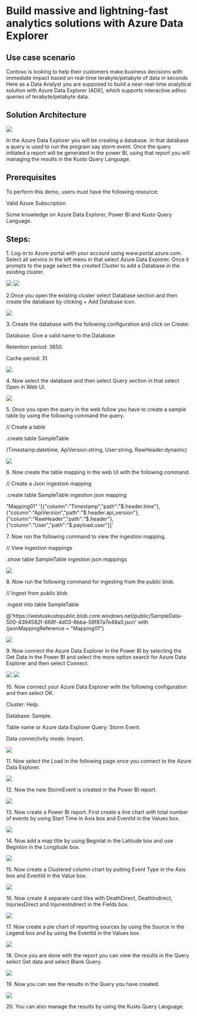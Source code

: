 <h1>Build massive and lightning-fast analytics solutions with Azure Data Explorer</h1>

<h2>Use case scenario </h2>
<p>Contoso is looking to help their customers make business decisions with immediate impact based on real-time terabyte/petabyte of data in seconds Here as a Data Analyst you are supposed to build a near-real-time analytical solution with Azure Data Explorer (ADX), which supports interactive adhoc queries of terabyte/petabyte data.</p>

<h2>Solution Architecture</h2>
<img src="https://codesizzlergit.blob.core.windows.net/ms-demo-1/1.PNG"/>
<p>In the Azure Data Explorer you will be creating a database. In that database a query is used to run the program say storm event. Once the query initiated a report will be generated in the power BI, using that report you will managing the results in the Kusto Query Language.</p>

<h2>Prerequisites</h2>
<p>To perform this demo, users must have the following resource:</p>
  <p>Valid Azure Subscription  </p>
  <p>Some knowledge on Azure Data Explorer, Power BI and Kusto Query Language.</p>

<h2>Steps:</h2>
<p>1. Log-in to Azure portal with your account using www.portal.azure.com. Select all service in the left menu in that select Azure Data Explorer. Once it prompts to the page select the created Cluster to add a Database in the existing cluster.</p>
<img src="https://codesizzlergit.blob.core.windows.net/ms-demo-1/2.png"/>
<img src="https://codesizzlergit.blob.core.windows.net/ms-demo-1/2.1.png"/>
<p>2.Once you open the existing cluster select Database section and then create the database by clicking + Add Database icon.</p>
<img src="https://codesizzlergit.blob.core.windows.net/ms-demo-1/3.png"/>
<p>3. Create the database with the following configuration and click on Create:</p>
  <p>Database: Give a valid name to the Database</p>
  <p>Retention period: 3650.</p>
  <p>Cache period: 31.</p>
<img src="https://codesizzlergit.blob.core.windows.net/ms-demo-1/4.png"/>
<p>4. Now select the database and then select Query section in that select Open in Web UI.</p>
<img src="https://codesizzlergit.blob.core.windows.net/ms-demo-1/5.png"/>
<p>5. Once you open the query in the web follow you have to create a sample table by using the following command the query.</p>
  <p>// Create a table</p>
  <p>.create table SampleTable</p>
  <p>(Timestamp:datetime, ApiVersion:string, User:string, RawHeader:dynamic)</p>
<img src="https://codesizzlergit.blob.core.windows.net/ms-demo-1/6.png"/>
<p>6. Now create the table mapping in the web UI with the following command.</p>
  <p>// Create a Json ingestion mapping</p>
  <p>.create table SampleTable ingestion json mapping</p>
  <p>"Mapping01" '[{"column":"Timestamp","path":"$.header.time"},{"column":"ApiVersion","path":"$.header.api_version"},{"column":"RawHeader","path":"$.header"},{"column":"User","path":"$.payload.user"}]'</p>
<p>7. Now run the following command to view the ingestion mapping.</p>
  <p>// View ingestion mappings</p>
  <p>.show table SampleTable ingestion json mappings </p>
<img src="https://codesizzlergit.blob.core.windows.net/ms-demo-1/7.png"/>
<p>8. Now run the following command for ingesting from the public blob.</p>
  <p>// Ingest from public blob</p>
  <p>.ingest into table SampleTable</p>
  <p>@'https://westuskustopublic.blob.core.windows.net/public/SampleData-500-4394582f-668f-4d03-8bba-58f87a7e48a0.json' with (jsonMappingReference = "Mapping01") </p>
<img src="https://codesizzlergit.blob.core.windows.net/ms-demo-1/8.png"/>
<p>9. Now connect the Azure Data Explorer in the Power BI by selecting the Get Data in the Power BI and select the more option search for Azure Data Explorer and then select Connect.</p>
<img src="https://codesizzlergit.blob.core.windows.net/ms-demo-1/9.png"/>
<img src="https://codesizzlergit.blob.core.windows.net/ms-demo-1/9.1.png"/>
<p>10. Now connect your Azure Data Explorer with the following configuration and then select OK.</p>
  <p>Cluster: Help.</p>
  <p>Database: Sample.</p>
  <p>Table name or Azure data Explorer Query: Storm Event.</p>
  <p>Data connectivity mode: Import.</p>
<img src="https://codesizzlergit.blob.core.windows.net/ms-demo-1/10.png"/>
<p>11. Now select the Load in the following page once you connect to the Azure Data Explorer.</p>
<img src="https://codesizzlergit.blob.core.windows.net/ms-demo-1/11.png"/>
<p>12. Now the new StormEvent is created in the Power BI report.</p>
<img src="https://codesizzlergit.blob.core.windows.net/ms-demo-1/12.png"/>
<p>13. Now create a Power BI report. First create a line chart with total number of events by using Start Time in Axis box and EventId in the Values box.</p>
<img src="https://codesizzlergit.blob.core.windows.net/ms-demo-1/13.png"/>
<p>14. Now add a map title by using Beginlat in the Latitude box and use Beginlon in the Longitude box.</p>
<img src="https://codesizzlergit.blob.core.windows.net/ms-demo-1/14.png"/>
<p>15. Now create a Clustered column chart by putting Event Type in the Axis box and EventId in the Value box.</p>
<img src="https://codesizzlergit.blob.core.windows.net/ms-demo-1/15.png"/>
<p>16. Now create 4 separate card tiles with DeathDirect, DeathIndirect, InjuriesDirect and InjuriesIndirect in the Fields box.</p>
<img src="https://codesizzlergit.blob.core.windows.net/ms-demo-1/16.png"/>
<p>17. Now create a pie chart of reporting sources by using the Source in the Legend box and by using the EventId in the Values box.</p>
<img src="https://codesizzlergit.blob.core.windows.net/ms-demo-1/17.png"/>
<p>18. Once you are done with the report you can view the results in the Query select Get data and select Blank Query.</p>
<img src="https://codesizzlergit.blob.core.windows.net/ms-demo-1/18.png"/>
<p>19. Now you can see the results in the Query you have created.</p>
<img src="https://codesizzlergit.blob.core.windows.net/ms-demo-1/19.png"/>
<p>20. You can also manage the results by using the Kusto Query Language.</p>
